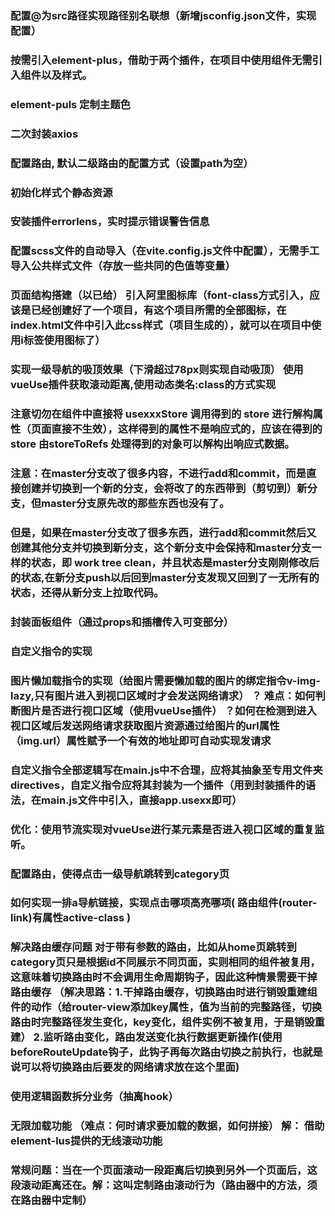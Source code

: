 ### 配置@为src路径实现路径别名联想（新增jsconfig.json文件，实现配置）
### 按需引入element-plus，借助于两个插件，在项目中使用组件无需引入组件以及样式。
### element-puls 定制主题色
### 二次封装axios
### 配置路由, 默认二级路由的配置方式（设置path为空）
### 初始化样式个静态资源
### 安装插件errorlens，实时提示错误警告信息
### 配置scss文件的自动导入（在vite.config.js文件中配置），无需手工导入公共样式文件（存放一些共同的色值等变量）
### 页面结构搭建（以已给） 引入阿里图标库（font-class方式引入，应该是已经创建好了一个项目，有这个项目所需的全部图标，在index.html文件中引入此css样式（项目生成的），就可以在项目中使用i标签使用图标了）
### 实现一级导航的吸顶效果（下滑超过78px则实现自动吸顶） 使用vueUse插件获取滚动距离,使用动态类名:class的方式实现
### 注意切勿在组件中直接将 usexxxStore 调用得到的 store 进行解构属性（页面直接不生效），这样得到的属性不是响应式的，应该在得到的 store 由storeToRefs 处理得到的对象可以解构出响应式数据。
### 注意：在master分支改了很多内容，不进行add和commit，而是直接创建并切换到一个新的分支，会将改了的东西带到（剪切到）新分支，但master分支原先改的那些东西也没有了。
### 但是，如果在master分支改了很多东西，进行add和commit然后又创建其他分支并切换到新分支，这个新分支中会保持和master分支一样的状态，即 work tree clean，并且状态是master分支刚刚修改后的状态,在新分支push以后回到master分支发现又回到了一无所有的状态，还得从新分支上拉取代码。
### 封装面板组件（通过props和插槽传入可变部分）
### 自定义指令的实现
### 图片懒加载指令的实现（给图片需要懒加载的图片的绑定指令v-img-lazy,只有图片进入到视口区域时才会发送网络请求） ？ 难点：如何判断图片是否进行视口区域（使用vueUse插件） ？如何在检测到进入视口区域后发送网络请求获取图片资源通过给图片的url属性（img.url）属性赋予一个有效的地址即可自动实现发请求
### 自定义指令全部逻辑写在main.js中不合理，应将其抽象至专用文件夹directives，自定义指令应将其封装为一个插件（用到封装插件的语法，在main.js文件中引入，直接app.usexx即可）
### 优化：使用节流实现对vueUse进行某元素是否进入视口区域的重复监听。
### 配置路由，使得点击一级导航跳转到category页
### 如何实现一排a导航链接，实现点击哪项高亮哪项( 路由组件(router-link)有属性active-class )
### 解决路由缓存问题 对于带有参数的路由，比如从home页跳转到category页只是根据id不同展示不同页面，实则相同的组件被复用，这意味着切换路由时不会调用生命周期钩子，因此这种情景需要干掉路由缓存 （解决思路：1.干掉路由缓存，切换路由时进行销毁重建组件的动作（给router-view添加key属性，值为当前的完整路径，切换路由时完整路径发生变化，key变化，组件实例不被复用，于是销毁重建） 2.监听路由变化，路由发送变化执行数据更新操作(使用beforeRouteUpdate钩子，此钩子再每次路由切换之前执行，也就是说可以将切换路由后要发的网络请求放在这个里面)
### 使用逻辑函数拆分业务（抽离hook）
### 无限加载功能 （难点：何时请求要加载的数据，如何拼接） 解： 借助element-lus提供的无线滚动功能
### 常规问题：当在一个页面滚动一段距离后切换到另外一个页面后，这段滚动距离还在。解：这叫定制路由滚动行为（路由器中的方法，须在路由器中定制）
